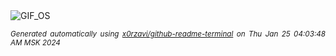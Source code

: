 <div align="justify">
<picture>
    <source media="(prefers-color-scheme: dark)" srcset="https://i.ibb.co/6ypyLwd/output-gif.gif">
    <source media="(prefers-color-scheme: light)" srcset="https://i.ibb.co/6ypyLwd/output-gif.gif">
    <img alt="GIF_OS" src="https://i.ibb.co/6ypyLwd/output-gif.gif">
</picture>

<sub><i>Generated automatically using [x0rzavi/github-readme-terminal](https://github.com/x0rzavi/github-readme-terminal) on Thu Jan 25 04:03:48 AM MSK 2024</i></sub>

</div>

<!-- Image deletion URL: https://ibb.co/NFkFbC4/99b1abae1f33569ef672071fdaabcbcb -->